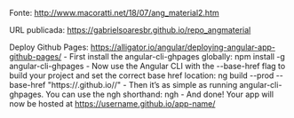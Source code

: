 Fonte: http://www.macoratti.net/18/07/ang_material2.htm

URL publicada: https://gabrielsoaresbr.github.io/repo_angmaterial

Deploy Github Pages: https://alligator.io/angular/deploying-angular-app-github-pages/
	- First install the angular-cli-ghpages globally: npm install -g angular-cli-ghpages
	- Now use the Angular CLI with the --base-href flag to build your project and set the correct base href location: ng build --prod --base-href "https://<user-name>.github.io/<repo>/"
	- Then it’s as simple as running angular-cli-ghpages. You can use the ngh shorthand: ngh
	- And done! Your app will now be hosted at https://username.github.io/app-name/